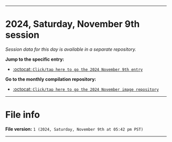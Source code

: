 
***

# 2024, Saturday, November 9th session

_Session data for this day is available in a separate repository._

**Jump to the specific entry:**

- [:octocat: `Click/tap here to go the 2024 November 9th entry`](https://github.com/seanpm2001/SeansLifeArchive_Images_MotorWorld_CarFactory_Y2024_V11/tree/SeansLifeArchive_Images_MotorWorld_CarFactory_Y2024_V11_Main-dev/2024/11_November/09/)

**Go to the monthly compilation repository:**

- [:octocat: `Click/tap here to go the 2024 November image repository`](https://github.com/seanpm2001/SeansLifeArchive_Images_MotorWorld_CarFactory_Y2024_V11/)

***

# File info

**File version:** `1 (2024, Saturday, November 9th at 05:42 pm PST)`

***
